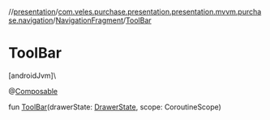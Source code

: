 //[presentation](../../../index.md)/[com.veles.purchase.presentation.presentation.mvvm.purchase.navigation](../index.md)/[NavigationFragment](index.md)/[ToolBar](-tool-bar.md)

# ToolBar

[androidJvm]\

@[Composable](https://developer.android.com/reference/kotlin/androidx/compose/runtime/Composable.html)

fun [ToolBar](-tool-bar.md)(drawerState: [DrawerState](https://developer.android.com/reference/kotlin/androidx/compose/material3/DrawerState.html), scope: CoroutineScope)
